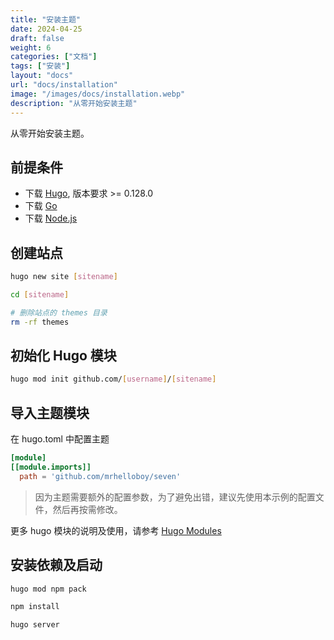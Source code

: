 ```yaml
---
title: "安装主题"
date: 2024-04-25
draft: false
weight: 6
categories: ["文档"]
tags: ["安装"]
layout: "docs"
url: "docs/installation"
image: "/images/docs/installation.webp"
description: "从零开始安装主题"
---
```


从零开始安装主题。

## 前提条件

- 下载 [Hugo](https://gohugo.io/installation/), 版本要求 >= 0.128.0
- 下载 [Go](https://go.dev/dl/)
- 下载 [Node.js](https://nodejs.org/en)

## 创建站点

```sh
hugo new site [sitename]

cd [sitename]

# 删除站点的 themes 目录
rm -rf themes
```

## 初始化 Hugo 模块

```sh
hugo mod init github.com/[username]/[sitename]
```

## 导入主题模块

在 hugo.toml 中配置主题

```toml
[module]
[[module.imports]]
  path = 'github.com/mrhelloboy/seven'
```

> 因为主题需要额外的配置参数，为了避免出错，建议先使用本示例的配置文件，然后再按需修改。

更多 hugo 模块的说明及使用，请参考 [Hugo Modules](https://gohugo.io/hugo-modules/)

## 安装依赖及启动

```sh
hugo mod npm pack

npm install

hugo server
```
